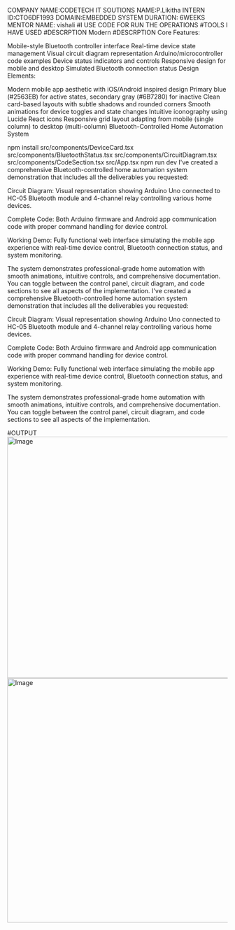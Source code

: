 COMPANY NAME:CODETECH IT SOUTIONS
NAME:P.Likitha
INTERN ID:CTO6DF1993
DOMAIN:EMBEDDED SYSTEM
DURATION: 6WEEKS
MENTOR NAME: vishali
#I USE CODE FOR RUN THE OPERATIONS #TOOLS I HAVE USED #DESCRPTION Modern
#DESCRPTION
Core Features:

Mobile-style Bluetooth controller interface
Real-time device state management
Visual circuit diagram representation
Arduino/microcontroller code examples
Device status indicators and controls
Responsive design for mobile and desktop
Simulated Bluetooth connection status
Design Elements:

Modern mobile app aesthetic with iOS/Android inspired design
Primary blue (#2563EB) for active states, secondary gray (#6B7280) for inactive
Clean card-based layouts with subtle shadows and rounded corners
Smooth animations for device toggles and state changes
Intuitive iconography using Lucide React icons
Responsive grid layout adapting from mobile (single column) to desktop (multi-column)
Bluetooth-Controlled Home Automation System

npm install
src/components/DeviceCard.tsx
src/components/BluetoothStatus.tsx
src/components/CircuitDiagram.tsx
src/components/CodeSection.tsx
src/App.tsx
npm run dev
I've created a comprehensive Bluetooth-controlled home automation system demonstration that includes all the deliverables you requested:

Circuit Diagram: Visual representation showing Arduino Uno connected to HC-05 Bluetooth module and 4-channel relay controlling various home devices.

Complete Code: Both Arduino firmware and Android app communication code with proper command handling for device control.

Working Demo: Fully functional web interface simulating the mobile app experience with real-time device control, Bluetooth connection status, and system monitoring.

The system demonstrates professional-grade home automation with smooth animations, intuitive controls, and comprehensive documentation. You can toggle between the control panel, circuit diagram, and code sections to see all aspects of the implementation.
I've created a comprehensive Bluetooth-controlled home automation system demonstration that includes all the deliverables you requested:

Circuit Diagram: Visual representation showing Arduino Uno connected to HC-05 Bluetooth module and 4-channel relay controlling various home devices.

Complete Code: Both Arduino firmware and Android app communication code with proper command handling for device control.

Working Demo: Fully functional web interface simulating the mobile app experience with real-time device control, Bluetooth connection status, and system monitoring.

The system demonstrates professional-grade home automation with smooth animations, intuitive controls, and comprehensive documentation. You can toggle between the control panel, circuit diagram, and code sections to see all aspects of the implementation.

#OUTPUT
<img width="1029" height="552" alt="Image" src="https://github.com/user-attachments/assets/02433db2-d012-43bf-8573-726ec93a650f" />
<img width="990" height="559" alt="Image" src="https://github.com/user-attachments/assets/f9fbb90c-2765-4ddc-80d8-ec72b7168340" />
